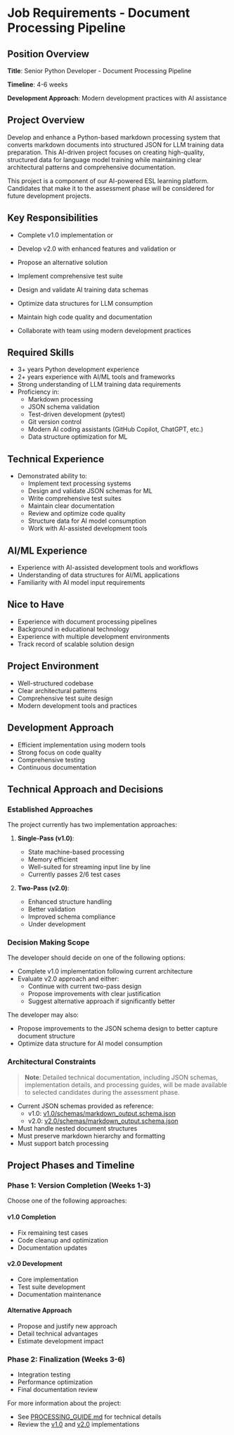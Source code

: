 # Job Requirements - Document Processing Pipeline

## Position Overview

**Title**: Senior Python Developer - Document Processing Pipeline

**Timeline**: 4-6 weeks

**Development Approach**: Modern development practices with AI assistance

## Project Overview

Develop and enhance a Python-based markdown processing system that converts markdown documents into structured JSON for LLM training data preparation. This AI-driven project focuses on creating high-quality, structured data for language model training while maintaining clear architectural patterns and comprehensive documentation.

This project is a component of our AI-powered ESL learning platform. Candidates that make it to the assessment phase will be considered for future development projects.

## Key Responsibilities

- Complete v1.0 implementation
  or
- Develop v2.0 with enhanced features and validation
  or
- Propose an alternative solution

- Implement comprehensive test suite
- Design and validate AI training data schemas
- Optimize data structures for LLM consumption
- Maintain high code quality and documentation
- Collaborate with team using modern development practices

## Required Skills

- 3+ years Python development experience
- 2+ years experience with AI/ML tools and frameworks
- Strong understanding of LLM training data requirements
- Proficiency in:
  - Markdown processing
  - JSON schema validation
  - Test-driven development (pytest)
  - Git version control
  - Modern AI coding assistants (GitHub Copilot, ChatGPT, etc.)
  - Data structure optimization for ML

## Technical Experience

- Demonstrated ability to:
  - Implement text processing systems
  - Design and validate JSON schemas for ML
  - Write comprehensive test suites
  - Maintain clear documentation
  - Review and optimize code quality
  - Structure data for AI model consumption
  - Work with AI-assisted development tools

## AI/ML Experience

- Experience with AI-assisted development tools and workflows
- Understanding of data structures for AI/ML applications
- Familiarity with AI model input requirements

## Nice to Have

- Experience with document processing pipelines
- Background in educational technology
- Experience with multiple development environments
- Track record of scalable solution design

## Project Environment

- Well-structured codebase
- Clear architectural patterns
- Comprehensive test suite design
- Modern development tools and practices

## Development Approach

- Efficient implementation using modern tools
- Strong focus on code quality
- Comprehensive testing
- Continuous documentation

## Technical Approach and Decisions

### Established Approaches

The project currently has two implementation approaches:

1. **Single-Pass (v1.0)**:
   - State machine-based processing
   - Memory efficient
   - Well-suited for streaming input line by line
   - Currently passes 2/6 test cases

2. **Two-Pass (v2.0)**:
   - Enhanced structure handling
   - Better validation
   - Improved schema compliance
   - Under development

### Decision Making Scope

The developer should decide on one of the following options:

- Complete v1.0 implementation following current architecture
- Evaluate v2.0 approach and either:
  - Continue with current two-pass design
  - Propose improvements with clear justification
  - Suggest alternative approach if significantly better

The developer may also:

- Propose improvements to the JSON schema design to better capture document structure
- Optimize data structure for AI model consumption

### Architectural Constraints

> **Note**: Detailed technical documentation, including JSON schemas, implementation details, and processing guides, will be made available to selected candidates during the assessment phase.

- Current JSON schemas provided as reference:
  - v1.0: [v1.0/schemas/markdown_output.schema.json](./v1.0/schemas/markdown_output.schema.json)
  - v2.0: [v2.0/schemas/markdown_output.schema.json](./v2.0/schemas/markdown_output.schema.json)
- Must handle nested document structures
- Must preserve markdown hierarchy and formatting
- Must support batch processing

## Project Phases and Timeline

### Phase 1: Version Completion (Weeks 1-3)

Choose one of the following approaches:

#### v1.0 Completion
- Fix remaining test cases
- Code cleanup and optimization
- Documentation updates

#### v2.0 Development
- Core implementation
- Test suite development
- Documentation maintenance

#### Alternative Approach
- Propose and justify new approach
- Detail technical advantages
- Estimate development impact

### Phase 2: Finalization (Weeks 3-6)
- Integration testing
- Performance optimization
- Final documentation review

For more information about the project:

- See [PROCESSING_GUIDE.md](./PROCESSING_GUIDE.md) for technical details
- Review the [v1.0](./v1.0/) and [v2.0](./v2.0/) implementations
